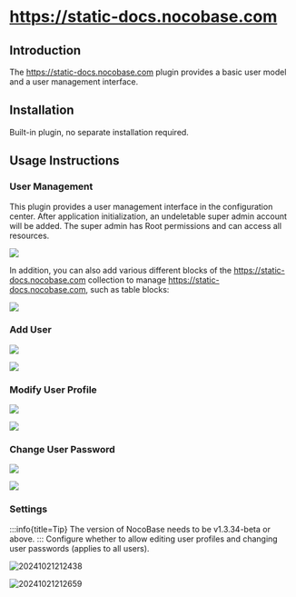 # https://static-docs.nocobase.com

<PluginInfo name="https://static-docs.nocobase.com"></PluginInfo>

## Introduction

The https://static-docs.nocobase.com plugin provides a basic user model and a user management interface.

## Installation

Built-in plugin, no separate installation required.

## Usage Instructions

### User Management

This plugin provides a user management interface in the configuration center. After application initialization, an undeletable super admin account will be added. The super admin has Root permissions and can access all resources.

![](https://static-docs.nocobase.com/44bf40f56b45d4dd96c424fb08082cf6.png)

In addition, you can also add various different blocks of the https://static-docs.nocobase.com collection to manage https://static-docs.nocobase.com, such as table blocks:

![](https://static-docs.nocobase.com/76b5a4652f869541a9e8f18a4568a7c9.png)

### Add User

![](https://static-docs.nocobase.com/4f8ef9ffc1c17f275b62b462f6385b19.png)

![](https://static-docs.nocobase.com/437828173950bd7c21b40a6243ffe150.png)

### Modify User Profile

![](https://static-docs.nocobase.com/d25e06872bd1d48ed8c1139728fa5ff3.png)

![](https://static-docs.nocobase.com/c140bcaab240385b9b5aca32a2ec2801.png)

### Change User Password

![](https://static-docs.nocobase.com/26c24c4cebda3d144dc4e9b728c2ede5.png)

![](https://static-docs.nocobase.com/23a2b2223cb5b387b3699cc6143302e8.png)

### Settings

:::info{title=Tip}
The version of NocoBase needs to be v1.3.34-beta or above.
:::
Configure whether to allow editing user profiles and changing user passwords (applies to all users).

![20241021212438](https://static-docs.nocobase.com/20241021212438.png)

![20241021212659](https://static-docs.nocobase.com/20241021212659.png)

